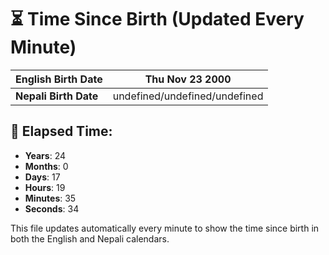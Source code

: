 # ⏳ Time Since Birth (Updated Every Minute)

| **English Birth Date** | Thu Nov 23 2000 |
|------------------------|-------------------------------------|
| **Nepali Birth Date**  | undefined/undefined/undefined                  |

## 📅 Elapsed Time:

- **Years**: 24
- **Months**: 0
- **Days**: 17
- **Hours**: 19
- **Minutes**: 35
- **Seconds**: 34

This file updates automatically every minute to show the time since birth in both the English and Nepali calendars.